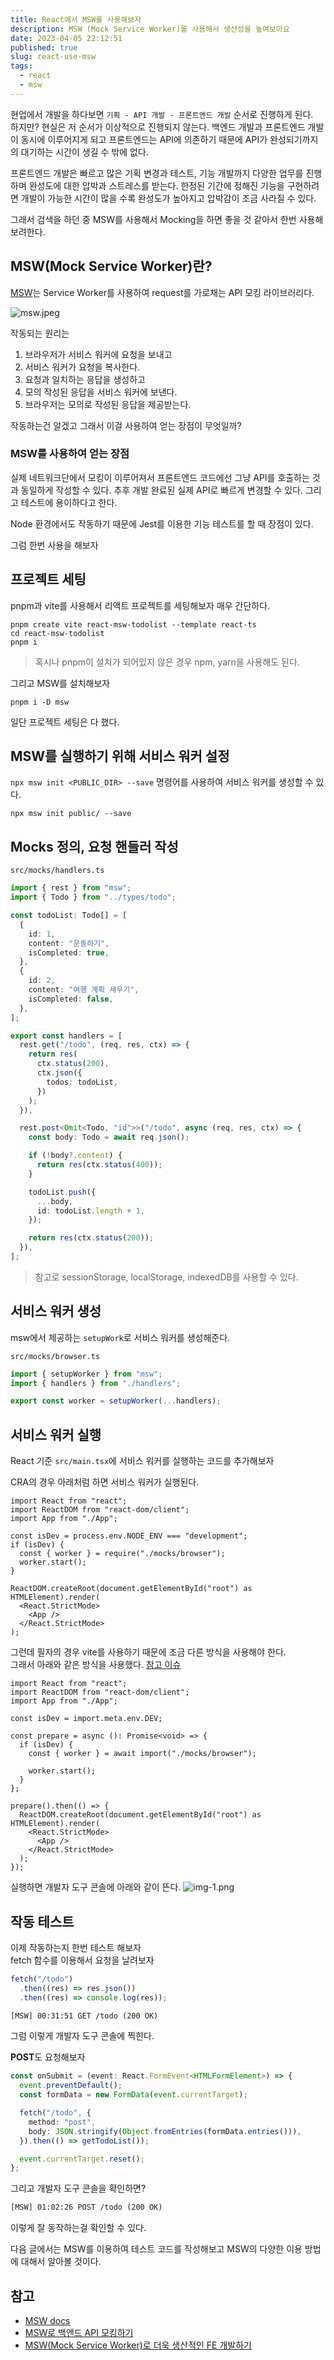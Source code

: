 ```yaml
---
title: React에서 MSW를 사용해보자
description: MSW (Mock Service Worker)를 사용해서 생산성을 높여보아요
date: 2023-04-05 22:12:51
published: true
slug: react-use-msw
tags:
  - react
  - msw
---
```


현업에서 개발을 하다보면 `기획 - API 개발 - 프론트엔드 개발` 순서로 진행하게 된다.  
하지만? 현실은 저 순서가 이상적으로 진행되지 않는다. 백엔드 개발과 프론트엔드 개발이 동시에 이루어지게 되고 프론트엔드는 API에 의존하기 때문에 API가 완성되기까지의 대기하는 시간이 생길 수 밖에 없다.

프론트엔드 개발은 빠르고 많은 기획 변경과 테스트, 기능 개발까지 다양한 업무를 진행하며 완성도에 대한 압박과
스트레스를 받는다. 한정된 기간에 정해진 기능을 구현하려면 개발이 가능한 시간이 많을 수록 완성도가 높아지고 압박감이 조금 사라질 수 있다.

그래서 검색을 하던 중 MSW를 사용해서 Mocking을 하면 좋을 것 같아서 한번 사용해보려한다.

## MSW(Mock Service Worker)란?

[MSW](https://mswjs.io/)는 Service Worker를 사용하여 request를 가로채는 API 모킹 라이브러리다.

![msw.jpeg](/post/react-use-msw/msw.jpeg)

작동되는 원리는

1. 브라우저가 서비스 워커에 요청을 보내고
2. 서비스 워커가 요청을 복사한다.
3. 요청과 일치하는 응답을 생성하고
4. 모의 작성된 응답을 서비스 워커에 보낸다.
5. 브라우저는 모의로 작성된 응답을 제공받는다.

작동하는건 알겠고 그래서 이걸 사용하여 얻는 장점이 무엇일까?

### MSW를 사용하여 얻는 장점

실제 네트워크단에서 모킹이 이루어져서 프론트엔드 코드에선 그냥 API를 호출하는 것과 동일하게 작성할 수 있다.
추후 개발 완료된 실제 API로 빠르게 변경할 수 있다. 그리고 테스트에 용이하다고 한다.

Node 환경에서도 작동하기 때문에 Jest를 이용한 기능 테스트를 할 때 장점이 있다.

그럼 한번 사용을 해보자

## 프로젝트 세팅

pnpm과 vite를 사용해서 리액트 프로젝트를 세팅해보자 매우 간단하다.

```shell
pnpm create vite react-msw-todolist --template react-ts
cd react-msw-todolist
pnpm i
```

> 혹시나 pnpm이 설치가 되어있지 않은 경우 npm, yarn을 사용해도 된다.

그리고 MSW를 설치해보자

```shell
pnpm i -D msw
```

일단 프로젝트 세팅은 다 했다.

## MSW를 실행하기 위해 서비스 워커 설정

`npx msw init <PUBLIC_DIR> --save` 명령어를 사용하여 서비스 워커를 생성할 수 있다.

```shell
npx msw init public/ --save
```

## Mocks 정의, 요청 핸들러 작성

`src/mocks/handlers.ts`

```ts
import { rest } from "msw";
import { Todo } from "../types/todo";

const todoList: Todo[] = [
  {
    id: 1,
    content: "운동하기",
    isCompleted: true,
  },
  {
    id: 2,
    content: "여행 계획 세우기",
    isCompleted: false,
  },
];

export const handlers = [
  rest.get("/todo", (req, res, ctx) => {
    return res(
      ctx.status(200),
      ctx.json({
        todos: todoList,
      })
    );
  }),

  rest.post<Omit<Todo, "id">>("/todo", async (req, res, ctx) => {
    const body: Todo = await req.json();

    if (!body?.content) {
      return res(ctx.status(400));
    }

    todoList.push({
      ...body,
      id: todoList.length + 1,
    });

    return res(ctx.status(200));
  }),
];
```

> 참고로 sessionStorage, localStorage, indexedDB를 사용할 수 있다.

## 서비스 워커 생성

msw에서 제공하는 `setupWork`로 서비스 워커를 생성해준다.

`src/mocks/browser.ts`

```ts
import { setupWorker } from "msw";
import { handlers } from "./handlers";

export const worker = setupWorker(...handlers);
```

## 서비스 워커 실행

React 기준 `src/main.tsx`에 서비스 워커를 실행하는 코드를 추가해보자

CRA의 경우 아래처럼 하면 서비스 워커가 실행된다.

```tsx
import React from "react";
import ReactDOM from "react-dom/client";
import App from "./App";

const isDev = process.env.NODE_ENV === "development";
if (isDev) {
  const { worker } = require("./mocks/browser");
  worker.start();
}

ReactDOM.createRoot(document.getElementById("root") as HTMLElement).render(
  <React.StrictMode>
    <App />
  </React.StrictMode>
);
```

그런데 필자의 경우 vite를 사용하기 때문에 조금 다른 방식을 사용해야 한다.  
그래서 아래와 같은 방식을 사용했다.
[참고 이슈](https://github.com/mswjs/msw/discussions/712)

```tsx
import React from "react";
import ReactDOM from "react-dom/client";
import App from "./App";

const isDev = import.meta.env.DEV;

const prepare = async (): Promise<void> => {
  if (isDev) {
    const { worker } = await import("./mocks/browser");

    worker.start();
  }
};

prepare().then(() => {
  ReactDOM.createRoot(document.getElementById("root") as HTMLElement).render(
    <React.StrictMode>
      <App />
    </React.StrictMode>
  );
});
```

실행하면 개발자 도구 콘솔에 아래와 같이 뜬다.
![img-1.png](/post/react-use-msw/img-1.png)

## 작동 테스트

이제 작동하는지 한번 테스트 해보자  
fetch 함수를 이용해서 요청을 날려보자

```ts
fetch("/todo")
  .then((res) => res.json())
  .then((res) => console.log(res));
```

```txt
[MSW] 00:31:51 GET /todo (200 OK)
```

그럼 이렇게 개발자 도구 콘솔에 찍힌다.

**POST**도 요청해보자

```ts
const onSubmit = (event: React.FormEvent<HTMLFormElement>) => {
  event.preventDefault();
  const formData = new FormData(event.currentTarget);

  fetch("/todo", {
    method: "post",
    body: JSON.stringify(Object.fromEntries(formData.entries())),
  }).then(() => getTodoList());

  event.currentTarget.reset();
};
```

그리고 개발자 도구 콘솔을 확인하면?

```txt
[MSW] 01:02:26 POST /todo (200 OK)
```

이렇게 잘 동작하는걸 확인할 수 있다.

다음 글에서는 MSW를 이용하여 테스트 코드를 작성해보고 MSW의 다양한 이용 방법에 대해서 알아볼 것이다.

## 참고

- [MSW docs](https://mswjs.io/docs/)
- [MSW로 백앤드 API 모킹하기](https://www.daleseo.com/mock-service-worker/)
- [MSW(Mock Service Worker)로 더욱 생산적인 FE 개발하기](https://hayeondev.gatsbyjs.io/221104-msw/)
